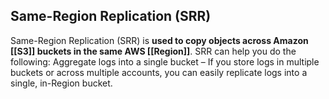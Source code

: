 ## Same-Region Replication (SRR)  

Same-Region Replication (SRR) is **used to copy objects across Amazon [[S3]] buckets in the same AWS [[Region]]**. SRR can help you do the following: Aggregate logs into a single bucket – If you store logs in multiple buckets or across multiple accounts, you can easily replicate logs into a single, in-Region bucket.